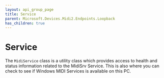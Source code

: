```yaml
---
layout: api_group_page
title: Service
parent: Microsoft.Devices.Midi2.Endpoints.Loopback
has_children: true
---
```


# Service

The `MidiService` class is a utility class which provides access to health and status information related to the MidiSrv Service. This is also where you can check to see if Windows MIDI Services is available on this PC.
